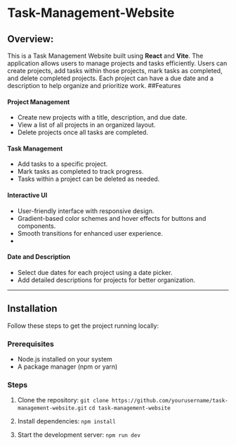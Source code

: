 # Task-Management-Website
## Overview:
This is a Task Management Website built using **React** and **Vite**. The application allows users to manage projects and tasks efficiently. Users can create projects, add tasks within those projects, mark tasks as completed, and delete completed projects. Each project can have a due date and a description to help organize and prioritize work.
##Features

#### Project Management
- Create new projects with a title, description, and due date.
- View a list of all projects in an organized layout.
- Delete projects once all tasks are completed.

#### Task Management
- Add tasks to a specific project.
- Mark tasks as completed to track progress.
- Tasks within a project can be deleted as needed.

#### Interactive UI
- User-friendly interface with responsive design.
- Gradient-based color schemes and hover effects for buttons and components.
- Smooth transitions for enhanced user experience.
- 
#### Date and Description
- Select due dates for each project using a date picker.
- Add detailed descriptions for projects for better organization.
---
## Installation
Follow these steps to get the project running locally:

### Prerequisites
- Node.js installed on your system
- A package manager (npm or yarn)

### Steps

1. Clone the repository:
```git clone https://github.com/yourusername/task-management-website.git```
```cd task-management-website```

2. Install dependencies:
```npm install```

3. Start the development server:
 ```npm run dev```

